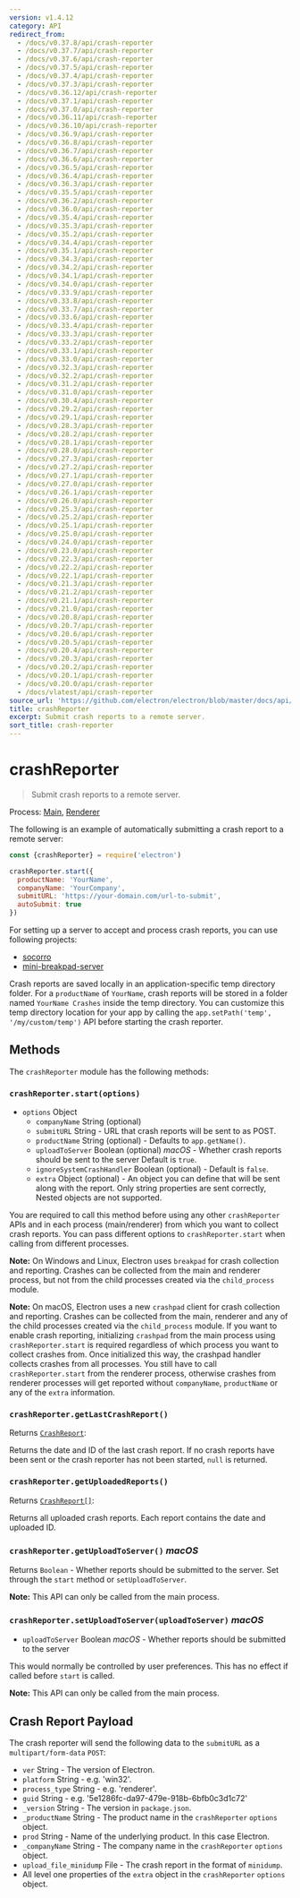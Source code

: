 ```yaml
---
version: v1.4.12
category: API
redirect_from:
  - /docs/v0.37.8/api/crash-reporter
  - /docs/v0.37.7/api/crash-reporter
  - /docs/v0.37.6/api/crash-reporter
  - /docs/v0.37.5/api/crash-reporter
  - /docs/v0.37.4/api/crash-reporter
  - /docs/v0.37.3/api/crash-reporter
  - /docs/v0.36.12/api/crash-reporter
  - /docs/v0.37.1/api/crash-reporter
  - /docs/v0.37.0/api/crash-reporter
  - /docs/v0.36.11/api/crash-reporter
  - /docs/v0.36.10/api/crash-reporter
  - /docs/v0.36.9/api/crash-reporter
  - /docs/v0.36.8/api/crash-reporter
  - /docs/v0.36.7/api/crash-reporter
  - /docs/v0.36.6/api/crash-reporter
  - /docs/v0.36.5/api/crash-reporter
  - /docs/v0.36.4/api/crash-reporter
  - /docs/v0.36.3/api/crash-reporter
  - /docs/v0.35.5/api/crash-reporter
  - /docs/v0.36.2/api/crash-reporter
  - /docs/v0.36.0/api/crash-reporter
  - /docs/v0.35.4/api/crash-reporter
  - /docs/v0.35.3/api/crash-reporter
  - /docs/v0.35.2/api/crash-reporter
  - /docs/v0.34.4/api/crash-reporter
  - /docs/v0.35.1/api/crash-reporter
  - /docs/v0.34.3/api/crash-reporter
  - /docs/v0.34.2/api/crash-reporter
  - /docs/v0.34.1/api/crash-reporter
  - /docs/v0.34.0/api/crash-reporter
  - /docs/v0.33.9/api/crash-reporter
  - /docs/v0.33.8/api/crash-reporter
  - /docs/v0.33.7/api/crash-reporter
  - /docs/v0.33.6/api/crash-reporter
  - /docs/v0.33.4/api/crash-reporter
  - /docs/v0.33.3/api/crash-reporter
  - /docs/v0.33.2/api/crash-reporter
  - /docs/v0.33.1/api/crash-reporter
  - /docs/v0.33.0/api/crash-reporter
  - /docs/v0.32.3/api/crash-reporter
  - /docs/v0.32.2/api/crash-reporter
  - /docs/v0.31.2/api/crash-reporter
  - /docs/v0.31.0/api/crash-reporter
  - /docs/v0.30.4/api/crash-reporter
  - /docs/v0.29.2/api/crash-reporter
  - /docs/v0.29.1/api/crash-reporter
  - /docs/v0.28.3/api/crash-reporter
  - /docs/v0.28.2/api/crash-reporter
  - /docs/v0.28.1/api/crash-reporter
  - /docs/v0.28.0/api/crash-reporter
  - /docs/v0.27.3/api/crash-reporter
  - /docs/v0.27.2/api/crash-reporter
  - /docs/v0.27.1/api/crash-reporter
  - /docs/v0.27.0/api/crash-reporter
  - /docs/v0.26.1/api/crash-reporter
  - /docs/v0.26.0/api/crash-reporter
  - /docs/v0.25.3/api/crash-reporter
  - /docs/v0.25.2/api/crash-reporter
  - /docs/v0.25.1/api/crash-reporter
  - /docs/v0.25.0/api/crash-reporter
  - /docs/v0.24.0/api/crash-reporter
  - /docs/v0.23.0/api/crash-reporter
  - /docs/v0.22.3/api/crash-reporter
  - /docs/v0.22.2/api/crash-reporter
  - /docs/v0.22.1/api/crash-reporter
  - /docs/v0.21.3/api/crash-reporter
  - /docs/v0.21.2/api/crash-reporter
  - /docs/v0.21.1/api/crash-reporter
  - /docs/v0.21.0/api/crash-reporter
  - /docs/v0.20.8/api/crash-reporter
  - /docs/v0.20.7/api/crash-reporter
  - /docs/v0.20.6/api/crash-reporter
  - /docs/v0.20.5/api/crash-reporter
  - /docs/v0.20.4/api/crash-reporter
  - /docs/v0.20.3/api/crash-reporter
  - /docs/v0.20.2/api/crash-reporter
  - /docs/v0.20.1/api/crash-reporter
  - /docs/v0.20.0/api/crash-reporter
  - /docs/vlatest/api/crash-reporter
source_url: 'https://github.com/electron/electron/blob/master/docs/api/crash-reporter.md'
title: crashReporter
excerpt: Submit crash reports to a remote server.
sort_title: crash-reporter
---
```

# crashReporter

> Submit crash reports to a remote server.

Process: [Main]({{site.baseurl}}/docs/tutorial/quick-start#main-process), [Renderer]({{site.baseurl}}/docs/tutorial/quick-start#renderer-process)

The following is an example of automatically submitting a crash report to a remote server:

```javascript
const {crashReporter} = require('electron')

crashReporter.start({
  productName: 'YourName',
  companyName: 'YourCompany',
  submitURL: 'https://your-domain.com/url-to-submit',
  autoSubmit: true
})
```

For setting up a server to accept and process crash reports, you can use following projects:

*   [socorro](https://github.com/mozilla/socorro)
*   [mini-breakpad-server](https://github.com/electron/mini-breakpad-server)

Crash reports are saved locally in an application-specific temp directory folder. For a `productName` of `YourName`, crash reports will be stored in a folder named `YourName Crashes` inside the temp directory. You can customize this temp directory location for your app by calling the `app.setPath('temp', '/my/custom/temp')` API before starting the crash reporter.

## Methods

The `crashReporter` module has the following methods:

### `crashReporter.start(options)`

*   `options` Object
    *   `companyName` String (optional)
    *   `submitURL` String - URL that crash reports will be sent to as POST.
    *   `productName` String (optional) - Defaults to `app.getName()`.
    *   `uploadToServer` Boolean (optional) _macOS_ - Whether crash reports should be sent to the server Default is `true`.
    *   `ignoreSystemCrashHandler` Boolean (optional) - Default is `false`.
    *   `extra` Object (optional) - An object you can define that will be sent along with the report. Only string properties are sent correctly, Nested objects are not supported.

You are required to call this method before using any other `crashReporter` APIs and in each process (main/renderer) from which you want to collect crash reports. You can pass different options to `crashReporter.start` when calling from different processes.

**Note:** On Windows and Linux, Electron uses `breakpad` for crash collection and reporting. Crashes can be collected from the main and renderer process, but not from the child processes created via the `child_process` module.

**Note:** On macOS, Electron uses a new `crashpad` client for crash collection and reporting. Crashes can be collected from the main, renderer and any of the child processes created via the `child_process` module. If you want to enable crash reporting, initializing `crashpad` from the main process using `crashReporter.start` is required regardless of which process you want to collect crashes from. Once initialized this way, the crashpad handler collects crashes from all processes. You still have to call `crashReporter.start` from the renderer process, otherwise crashes from renderer processes will get reported without `companyName`, `productName` or any of the `extra` information.

### `crashReporter.getLastCrashReport()`

Returns [`CrashReport`]({{site.baseurl}}/docs/api/structures/crash-report):

Returns the date and ID of the last crash report. If no crash reports have been sent or the crash reporter has not been started, `null` is returned.

### `crashReporter.getUploadedReports()`

Returns [`CrashReport[]`]({{site.baseurl}}/docs/api/structures/crash-report):

Returns all uploaded crash reports. Each report contains the date and uploaded ID.

### `crashReporter.getUploadToServer()` _macOS_

Returns `Boolean` - Whether reports should be submitted to the server. Set through the `start` method or `setUploadToServer`.

**Note:** This API can only be called from the main process.

### `crashReporter.setUploadToServer(uploadToServer)` _macOS_

*   `uploadToServer` Boolean _macOS_ - Whether reports should be submitted to the server

This would normally be controlled by user preferences. This has no effect if called before `start` is called.

**Note:** This API can only be called from the main process.

## Crash Report Payload

The crash reporter will send the following data to the `submitURL` as a `multipart/form-data` `POST`:

*   `ver` String - The version of Electron.
*   `platform` String - e.g. 'win32'.
*   `process_type` String - e.g. 'renderer'.
*   `guid` String - e.g. '5e1286fc-da97-479e-918b-6bfb0c3d1c72'
*   `_version` String - The version in `package.json`.
*   `_productName` String - The product name in the `crashReporter` `options` object.
*   `prod` String - Name of the underlying product. In this case Electron.
*   `_companyName` String - The company name in the `crashReporter` `options` object.
*   `upload_file_minidump` File - The crash report in the format of `minidump`.
*   All level one properties of the `extra` object in the `crashReporter` `options` object.
